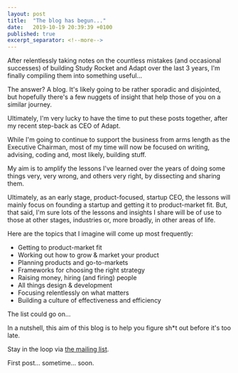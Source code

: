 ```yaml
---
layout: post
title:  "The blog has begun..."
date:   2019-10-19 20:39:39 +0100
published: true
excerpt_separator: <!--more-->
---
```


After relentlessly taking notes on the countless mistakes (and occasional successes) of building Study Rocket and Adapt over the last 3 years, I'm finally compiling them into something useful...
<!--more-->

The answer? A blog. It's likely going to be rather sporadic and disjointed, but hopefully there's a few nuggets of insight that help those of you on a similar journey.

Ultimately, I'm very lucky to have the time to put these posts together, after my recent step-back as CEO of Adapt.

While I'm going to continue to support the business from arms length as the Executive Chairman, most of my time will now be focused on writing, advising, coding and, most likely, building stuff. 

My aim is to amplify the lessons I've learned over the years of doing some things very, very wrong, and others very right, by dissecting and sharing them.

Ultimately, as an early stage, product-focused, startup CEO, the lessons will mainly focus on founding a startup and getting it to product-market fit. But, that said, I'm sure lots of the lessons and insights I share will be of use to those at other stages, industries or, more broadly, in other areas of life.

Here are the topics that I imagine will come up most frequently:

* Getting to product-market fit
* Working out how to grow & market your product
* Planning products and go-to-markets
* Frameworks for choosing the right strategy
* Raising money, hiring (and firing) people
* All things design & development
* Focusing relentlessly on what matters
* Building a culture of effectiveness and efficiency

The list could go on...

In a nutshell, this aim of this blog is to help you figure sh*t out before it's too late.

Stay in the loop via [the mailing list](http://eepurl.com/gIgpmb). 

First post... sometime... soon.